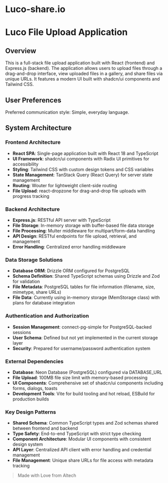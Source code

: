 # Luco-share.io
# Luco File Upload Application

## Overview

This is a full-stack file upload application built with React (frontend) and Express.js (backend). The application allows users to upload files through a drag-and-drop interface, view uploaded files in a gallery, and share files via unique URLs. It features a modern UI built with shadcn/ui components and Tailwind CSS.

## User Preferences

Preferred communication style: Simple, everyday language.

## System Architecture

### Frontend Architecture
- **React SPA**: Single-page application built with React 18 and TypeScript
- **UI Framework**: shadcn/ui components with Radix UI primitives for accessibility
- **Styling**: Tailwind CSS with custom design tokens and CSS variables
- **State Management**: TanStack Query (React Query) for server state management
- **Routing**: Wouter for lightweight client-side routing
- **File Upload**: react-dropzone for drag-and-drop file uploads with progress tracking

### Backend Architecture
- **Express.js**: RESTful API server with TypeScript
- **File Storage**: In-memory storage with buffer-based file data storage
- **File Processing**: Multer middleware for multipart/form-data handling
- **API Design**: RESTful endpoints for file upload, retrieval, and management
- **Error Handling**: Centralized error handling middleware

### Data Storage Solutions
- **Database ORM**: Drizzle ORM configured for PostgreSQL
- **Schema Definition**: Shared TypeScript schemas using Drizzle and Zod for validation
- **File Metadata**: PostgreSQL tables for file information (filename, size, mimetype, share URLs)
- **File Data**: Currently using in-memory storage (MemStorage class) with plans for database integration

### Authentication and Authorization
- **Session Management**: connect-pg-simple for PostgreSQL-backed sessions
- **User Schema**: Defined but not yet implemented in the current storage layer
- **Security**: Prepared for username/password authentication system

### External Dependencies
- **Database**: Neon Database (PostgreSQL) configured via DATABASE_URL
- **File Upload**: 100MB file size limit with memory-based processing
- **UI Components**: Comprehensive set of shadcn/ui components including forms, dialogs, toasts
- **Development Tools**: Vite for build tooling and hot reload, ESBuild for production builds

### Key Design Patterns
- **Shared Schema**: Common TypeScript types and Zod schemas shared between frontend and backend
- **Type Safety**: End-to-end TypeScript with strict type checking
- **Component Architecture**: Modular UI components with consistent design system
- **API Layer**: Centralized API client with error handling and credential management
- **File Management**: Unique share URLs for file access with metadata tracking


> Made with Love from Altech

